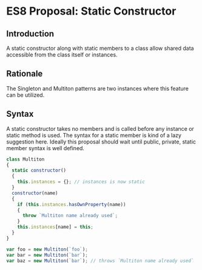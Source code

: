 # ES8 Proposal: Static Constructor

## Introduction

A static constructor along with static members to a class allow shared data accessible from the class itself or instances.

## Rationale

The Singleton and Multiton patterns are two instances where this feature can be utilized.

## Syntax

A static constructor takes no members and is called before any instance or static method is used. The syntax for a static member is kind of a lazy suggestion here. Ideally this proposal should wait until public, private, static member syntax is well defined.

```js
class Multiton
{
  static constructor()
  {
    this.instances = {}; // instances is now static
  }
  constructor(name)
  {
    if (this.instances.hasOwnProperty(name))
    {
      throw `Multiton name already used`;
    }
    this.instances[name] = this;
  }
}

var foo = new Multiton(`foo`);
var bar = new Multiton(`bar`);
var baz = new Multiton(`bar`); // throws `Multiton name already used`
```
